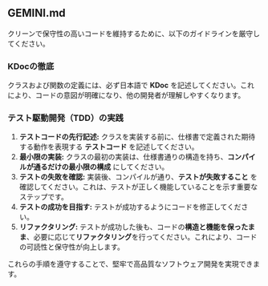 ## GEMINI.md

クリーンで保守性の高いコードを維持するために、以下のガイドラインを厳守してください。

### KDocの徹底

クラスおよび関数の定義には、必ず日本語で **KDoc** を記述してください。これにより、コードの意図が明確になり、他の開発者が理解しやすくなります。

### テスト駆動開発（TDD）の実践

1.  **テストコードの先行記述:** クラスを実装する前に、仕様書で定義された期待する動作を表現する **テストコード** を記述してください。
2.  **最小限の実装:** クラスの最初の実装は、仕様書通りの構造を持ち、**コンパイルが通るだけの最小限の構成** にしてください。
3.  **テストの失敗を確認:** 実装後、コンパイルが通り、**テストが失敗すること** を確認してください。これは、テストが正しく機能していることを示す重要なステップです。
4.  **テストの成功を目指す:** テストが成功するようにコードを修正してください。
5.  **リファクタリング:** テストが成功した後も、コードの**構造と機能を保ったまま**、必要に応じて**リファクタリング**を行ってください。これにより、コードの可読性と保守性が向上します。

これらの手順を遵守することで、堅牢で高品質なソフトウェア開発を実現できます。
